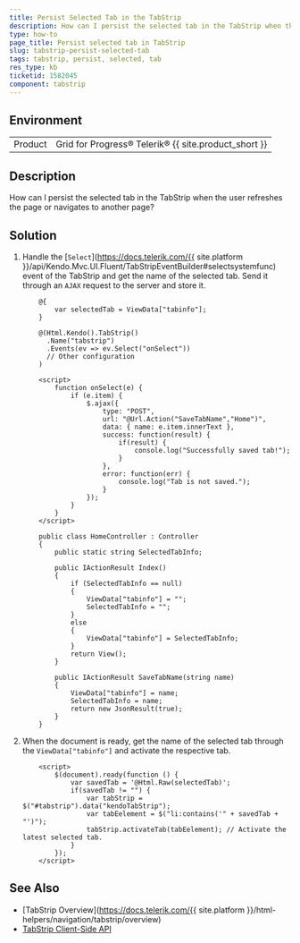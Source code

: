 ```yaml
---
title: Persist Selected Tab in the TabStrip
description: How can I persist the selected tab in the TabStrip when the user refreshes the page or navigates to another page?
type: how-to
page_title: Persist selected tab in TabStrip
slug: tabstrip-persist-selected-tab
tags: tabstrip, persist, selected, tab
res_type: kb
ticketid: 1582045
component: tabstrip
---
```


## Environment

<table>
 <tr>
  <td>Product</td>
  <td>Grid for Progress® Telerik® {{ site.product_short }}</td>
 </tr>
</table>

## Description

How can I persist the selected tab in the TabStrip when the user refreshes the page or navigates to another page?

## Solution

1. Handle the [`Select`](https://docs.telerik.com/{{ site.platform }}/api/Kendo.Mvc.UI.Fluent/TabStripEventBuilder#selectsystemfunc) event of the TabStrip and get the name of the selected tab. Send it through an `AJAX` request to the server and store it.

	```View
		@{
			var selectedTab = ViewData["tabinfo"];
		}

	    @(Html.Kendo().TabStrip()
          .Name("tabstrip")
          .Events(ev => ev.Select("onSelect"))
		  // Other configuration
    	)

		<script>
			function onSelect(e) {
				if (e.item) {
					$.ajax({
						type: "POST",
						url: "@Url.Action("SaveTabName","Home")",
						data: { name: e.item.innerText },
						success: function(result) {
							if(result) {
								console.log("Successfully saved tab!");
							}
						},
						error: function(err) {
							console.log("Tab is not saved.");
						}
					});
				}
			}
		</script>
	```
	```Controller
		public class HomeController : Controller
		{
			public static string SelectedTabInfo;

			public IActionResult Index()
			{
				if (SelectedTabInfo == null)
				{
					ViewData["tabinfo"] = "";
					SelectedTabInfo = "";
				}
				else
				{
					ViewData["tabinfo"] = SelectedTabInfo;
				}
				return View();
			}

			public IActionResult SaveTabName(string name)
			{
				ViewData["tabinfo"] = name;
				SelectedTabInfo = name;
				return new JsonResult(true);
			}
		}
	```

1. When the document is ready, get the name of the selected tab through the `ViewData["tabinfo"]` and activate the respective tab.

	```View
		<script>
			$(document).ready(function () {
				var savedTab = '@Html.Raw(selectedTab)';
				if(savedTab != "") {
					var tabStrip = $("#tabstrip").data("kendoTabStrip");
					var tabEelement = $("li:contains('" + savedTab + "')");
					tabStrip.activateTab(tabEelement); // Activate the latest selected tab.
				}
			});
		</script>
	```

## See Also
 * [TabStrip Overview](https://docs.telerik.com/{{ site.platform }}/html-helpers/navigation/tabstrip/overview)
 * [TabStrip Client-Side API](https://docs.telerik.com/kendo-ui/api/javascript/ui/tabstrip)